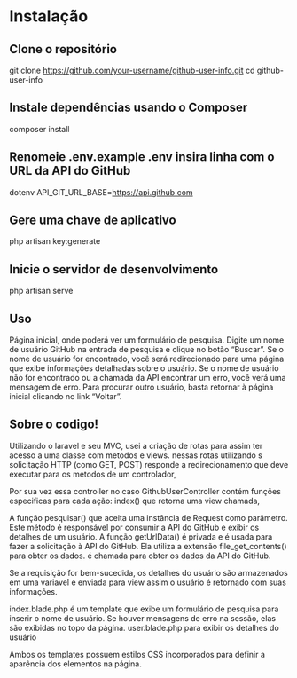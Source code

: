 # Instalação

## Clone o repositório
git clone https://github.com/your-username/github-user-info.git
cd github-user-info

## Instale dependências usando o Composer
composer install

## Renomeie .env.example .env insira linha com o URL da API do GitHub
dotenv
API_GIT_URL_BASE=https://api.github.com

## Gere uma chave de aplicativo
php artisan key:generate

## Inicie o servidor de desenvolvimento
php artisan serve

## Uso
Página inicial, onde poderá ver um formulário de pesquisa.
Digite um nome de usuário GitHub na entrada de pesquisa e clique no botão “Buscar”.
Se o nome de usuário for encontrado, você será redirecionado para uma página que exibe informações detalhadas sobre o usuário.
Se o nome de usuário não for encontrado ou a chamada da API encontrar um erro, você verá uma mensagem de erro.
Para procurar outro usuário, basta retornar à página inicial clicando no link “Voltar”.

## Sobre o codigo!

Utilizando o laravel e seu MVC, usei a criação de rotas para assim ter acesso a uma classe com metodos e views.
nessas rotas utilizando s solicitação HTTP (como GET, POST)  responde a redirecionamento que deve executar para os metodos de um controlador,

Por sua vez essa controller no caso GithubUserController contém funções especificas para cada ação: index() que retorna uma view chamada,

A função pesquisar() que aceita uma instância de Request como parâmetro. Este método é responsável por consumir a API do GitHub e exibir os detalhes de um usuário.
A função getUrlData()  é privada e é usada para fazer a solicitação à API do GitHub. Ela utiliza a extensão file_get_contents() para obter os dados.
é chamada para obter os dados da API do GitHub. 

Se a requisição for bem-sucedida, os detalhes do usuário são armazenados em uma variavel e enviada para view assim o usuário é retornado com suas informações.

index.blade.php é um template que exibe um formulário de pesquisa para inserir o nome de usuário.
Se houver mensagens de erro na sessão, elas são exibidas no topo da página.
user.blade.php para exibir os detalhes do usuário 

Ambos os templates possuem estilos CSS incorporados para definir a aparência dos elementos na página.


 
